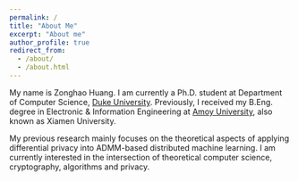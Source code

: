 ```yaml
---
permalink: /
title: "About Me"
excerpt: "About me"
author_profile: true
redirect_from: 
  - /about/
  - /about.html
---
```


My name is Zonghao Huang. I am currently a Ph.D. student at Department of Computer Science, [Duke University](https://www.duke.edu/). Previously, I received my B.Eng. degree in Electronic & Information Engineering at [Amoy University](https://en.xmu.edu.cn/), also known as Xiamen University.

My previous research mainly focuses on the theoretical aspects of applying differential privacy into ADMM-based distributed machine learning. I am currently interested in the intersection of theoretical computer science, cryptography, algorithms and privacy.
